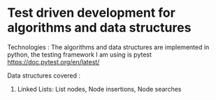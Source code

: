 # Test driven development for algorithms and data structures 

Technologies : The algorithms and data structures are implemented in python, the testing framework I am using is pytest 
https://doc.pytest.org/en/latest/

Data structures covered : 
1) Linked Lists: List nodes, Node insertions, Node searches
